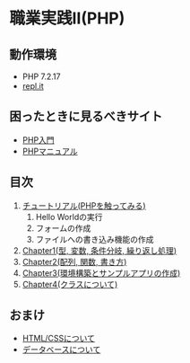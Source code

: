 # 職業実践Ⅱ(PHP)

## 動作環境

- PHP 7.2.17
- [repl.it](https://repl.it)

## 困ったときに見るべきサイト

- [PHP入門](https://www.javadrive.jp/php/)
- [PHPマニュアル](https://www.php.net/manual/ja/index.php)

## 目次

1. [チュートリアル(PHPを触ってみる)](https://github.com/qst-exe/carrier2-php/tree/master/tutorial)
    1. Hello Worldの実行
    1. フォームの作成
    1. ファイルへの書き込み機能の作成
1. [Chapter1(型, 変数, 条件分岐, 繰り返し処理)](https://github.com/qst-exe/carrier2-php/tree/master/chapter1)
1. [Chapter2(配列, 関数, 書き方)](https://github.com/qst-exe/carrier2-php/tree/master/chapter2)
1. [Chapter3(環境構築とサンプルアプリの作成)](https://github.com/qst-exe/carrier2-php/tree/master/chapter3) 
1. [Chapter4(クラスについて)](https://github.com/qst-exe/carrier2-php/tree/master/chapter4) 

## おまけ

- [HTML/CSSについて](https://docs.google.com/presentation/d/1yxOCtZc6oOuCo-lqpSG5ZxvkGpqAx7qQT5o8z3lDlYE/edit#slide=id.g89d8af4848_0_0)
- [データベースについて](https://docs.google.com/presentation/d/1yP06dB2DNpq79V-D0jb1avFbeVXqKYhosDGgzUqTfr0/edit#slide=id.g89d8af4848_0_0)
